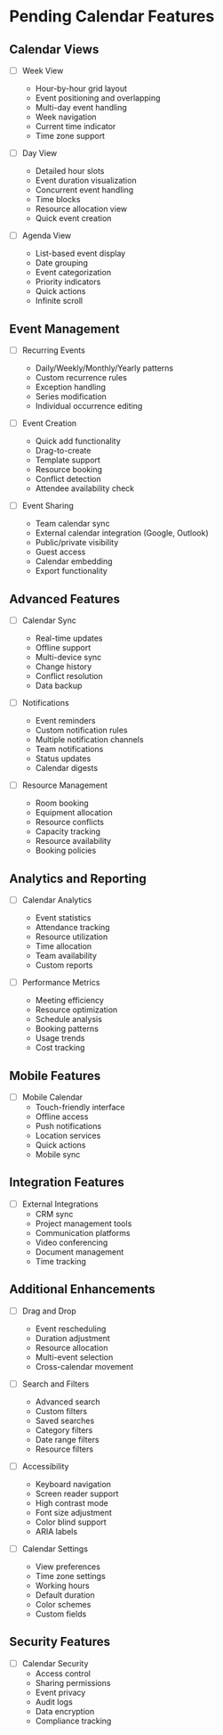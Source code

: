 # Pending Calendar Features

## Calendar Views
- [ ] Week View
  - Hour-by-hour grid layout
  - Event positioning and overlapping
  - Multi-day event handling
  - Week navigation
  - Current time indicator
  - Time zone support

- [ ] Day View
  - Detailed hour slots
  - Event duration visualization
  - Concurrent event handling
  - Time blocks
  - Resource allocation view
  - Quick event creation

- [ ] Agenda View
  - List-based event display
  - Date grouping
  - Event categorization
  - Priority indicators
  - Quick actions
  - Infinite scroll

## Event Management
- [ ] Recurring Events
  - Daily/Weekly/Monthly/Yearly patterns
  - Custom recurrence rules
  - Exception handling
  - Series modification
  - Individual occurrence editing

- [ ] Event Creation
  - Quick add functionality
  - Drag-to-create
  - Template support
  - Resource booking
  - Conflict detection
  - Attendee availability check

- [ ] Event Sharing
  - Team calendar sync
  - External calendar integration (Google, Outlook)
  - Public/private visibility
  - Guest access
  - Calendar embedding
  - Export functionality

## Advanced Features
- [ ] Calendar Sync
  - Real-time updates
  - Offline support
  - Multi-device sync
  - Change history
  - Conflict resolution
  - Data backup

- [ ] Notifications
  - Event reminders
  - Custom notification rules
  - Multiple notification channels
  - Team notifications
  - Status updates
  - Calendar digests

- [ ] Resource Management
  - Room booking
  - Equipment allocation
  - Resource conflicts
  - Capacity tracking
  - Resource availability
  - Booking policies

## Analytics and Reporting
- [ ] Calendar Analytics
  - Event statistics
  - Attendance tracking
  - Resource utilization
  - Time allocation
  - Team availability
  - Custom reports

- [ ] Performance Metrics
  - Meeting efficiency
  - Resource optimization
  - Schedule analysis
  - Booking patterns
  - Usage trends
  - Cost tracking

## Mobile Features
- [ ] Mobile Calendar
  - Touch-friendly interface
  - Offline access
  - Push notifications
  - Location services
  - Quick actions
  - Mobile sync

## Integration Features
- [ ] External Integrations
  - CRM sync
  - Project management tools
  - Communication platforms
  - Video conferencing
  - Document management
  - Time tracking

## Additional Enhancements
- [ ] Drag and Drop
  - Event rescheduling
  - Duration adjustment
  - Resource allocation
  - Multi-event selection
  - Cross-calendar movement

- [ ] Search and Filters
  - Advanced search
  - Custom filters
  - Saved searches
  - Category filters
  - Date range filters
  - Resource filters

- [ ] Accessibility
  - Keyboard navigation
  - Screen reader support
  - High contrast mode
  - Font size adjustment
  - Color blind support
  - ARIA labels

- [ ] Calendar Settings
  - View preferences
  - Time zone settings
  - Working hours
  - Default duration
  - Color schemes
  - Custom fields

## Security Features
- [ ] Calendar Security
  - Access control
  - Sharing permissions
  - Event privacy
  - Audit logs
  - Data encryption
  - Compliance tracking
